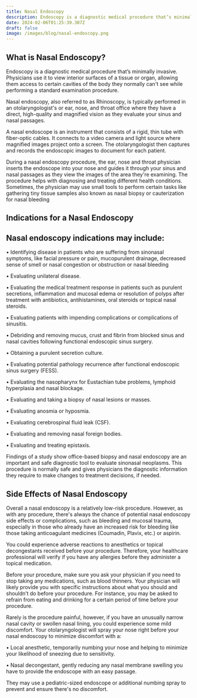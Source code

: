 ```yaml
---
title: Nasal Endoscopy
description: Endoscopy is a diagnostic medical procedure that’s minimally invasive. Physicians use it to view interior surfaces of a tissue or organ, allowing them access to certain cavities of the body they normally can't see while performing a standard examination procedure.
date: 2024-02-06T01:25:39.307Z
draft: false
image: /images/blog/nasal-endoscopy.png
---
```


## What is Nasal Endoscopy?
 

Endoscopy is a diagnostic medical procedure that’s minimally invasive. Physicians use it to view interior surfaces of a tissue or organ, allowing them access to certain cavities of the body they normally can't see while performing a standard examination procedure.

Nasal endoscopy, also referred to as Rhinoscopy, is typically performed in an otolaryngologist's or ear, nose, and throat office where they have a direct, high-quality and magnified vision as they evaluate your sinus and nasal passages.

A nasal endoscope is an instrument that consists of a rigid, thin tube with fiber-optic cables. It connects to a video camera and light source where magnified images project onto a screen. The otolaryngologist then captures and records the endoscopic images to document for each patient.

During a nasal endoscopy procedure, the ear, nose and throat physician inserts the endoscope into your nose and guides it through your sinus and nasal passages as they view the images of the area they're examining. The procedure helps with diagnosing and treating different health conditions. Sometimes, the physician may use small tools to perform certain tasks like gathering tiny tissue samples also known as nasal biopsy or cauterization for nasal bleeding

 

## Indications for a Nasal Endoscopy
 

## Nasal endoscopy indications may include:


• Identifying disease in patients who are suffering from sinonasal symptoms, like facial pressure or pain, mucopurulent drainage, decreased sense of smell or nasal congestion or obstruction or nasal bleeding

• Evaluating unilateral disease.


• Evaluating the medical treatment response in patients such as purulent secretions, inflammation and mucosal edema or resolution of polyps after treatment with antibiotics, antihistamines, oral steroids or topical nasal steroids.


• Evaluating patients with impending complications or complications of sinusitis.


• Debriding and removing mucus, crust and fibrin from blocked sinus and nasal cavities following functional endoscopic sinus surgery.


• Obtaining a purulent secretion culture.


• Evaluating potential pathology recurrence after functional endoscopic sinus surgery (FESS).


• Evaluating the nasopharynx for Eustachian tube problems, lymphoid hyperplasia and nasal blockage.


• Evaluating and taking a biopsy of nasal lesions or masses.


• Evaluating anosmia or hyposmia.


• Evaluating cerebrospinal fluid leak (CSF).


• Evaluating and removing nasal foreign bodies.


• Evaluating and treating epistaxis.

Findings of a study show office-based biopsy and nasal endoscopy are an important and safe diagnostic tool to evaluate sinonasal neoplasms. This procedure is normally safe and gives physicians the diagnostic information they require to make changes to treatment decisions, if needed. 

## Side Effects of Nasal Endoscopy
 

Overall a nasal endoscopy is a relatively low-risk procedure. However, as with any procedure, there's always the chance of potential nasal endoscopy side effects or complications, such as bleeding and mucosal trauma, especially in those who already have an increased risk for bleeding like those taking anticoagulant medicines (Coumadin, Plavix, etc.) or aspirin.

You could experience adverse reactions to anesthetics or topical decongestants received before your procedure. Therefore, your healthcare professional will verify if you have any allergies before they administer a topical medication.

Before your procedure, make sure you ask your physician if you need to stop taking any medications, such as blood thinners. Your physician will likely provide you with specific instructions about what you should and shouldn’t do before your procedure. For instance, you may be asked to refrain from eating and drinking for a certain period of time before your procedure.

Rarely is the procedure painful, however, if you have an unusually narrow nasal cavity or swollen nasal lining, you could experience some mild discomfort. Your otolaryngologist will spray your nose right before your nasal endoscopy to minimize discomfort with a:


• Local anesthetic, temporarily numbing your nose and helping to minimize your likelihood of sneezing due to sensitivity.


• Nasal decongestant, gently reducing any nasal membrane swelling you have to provide the endoscope with an easy passage.

They may use a pediatric-sized endoscope or additional numbing spray to prevent and ensure there's no discomfort.


